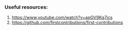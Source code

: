 ### Useful resources:

1. https://www.youtube.com/watch?v=apGV9Kg7ics
2. https://github.com/firstcontributions/first-contributions

